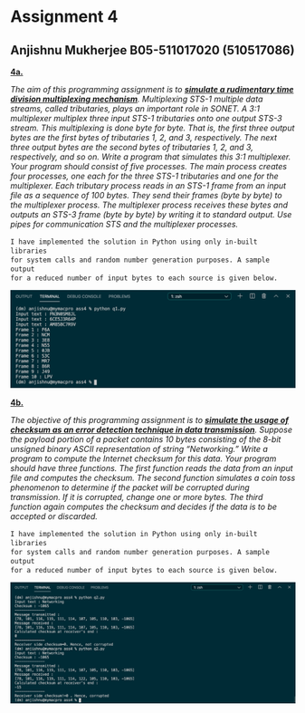 # Assignment 4

## Anjishnu Mukherjee B05-511017020 (510517086)

<b><u>4a.</u></b> <p><i>The aim of this programming assignment is to <b><u>simulate a rudimentary time division
    multiplexing mechanism</u></b>. Multiplexing STS-1 multiple data streams, called tributaries,
    plays an important role in SONET. A 3:1 multiplexer multiplex three input STS-1
    tributaries onto one output STS-3 stream. This multiplexing is done byte for byte. That
    is, the first three output bytes are the first bytes of tributaries 1, 2, and 3, respectively.
    The next three output bytes are the second bytes of tributaries 1, 2, and 3, respectively,
    and so on. Write a program that simulates this 3:1 multiplexer. Your program should
    consist of five processes. The main process creates four processes, one each for the
    three STS-1 tributaries and one for the multiplexer. Each tributary process reads in an
    STS-1 frame from an input file as a sequence of 100 bytes. They send their frames (byte
    by byte) to the multiplexer process. The multiplexer process receives these bytes and
    outputs an STS-3 frame (byte by byte) by writing it to standard output. Use pipes for
    communication STS and the multiplexer processes.</i></p>

    I have implemented the solution in Python using only in-built libraries
    for system calls and random number generation purposes. A sample output
    for a reduced number of input bytes to each source is given below.

<p align="center">
  <img src="output_q1.png">
</p>

<div style="page-break-after: always;"></div>

<b><u>4b.</u></b> <p><i> The objective of this programming assignment is to <b><u>simulate the usage of checksum as
    an error detection technique in data transmission</u></b>. Suppose the payload portion of a
    packet contains 10 bytes consisting of the 8-bit unsigned binary ASCII representation
    of string “Networking.” Write a program to compute the Internet checksum for this
    data. Your program should have three functions. The first function reads the data from
    an input file and computes the checksum. The second function simulates a coin toss
    phenomenon to determine if the packet will be corrupted during transmission. If it is
    corrupted, change one or more bytes. The third function again computes the checksum
    and decides if the data is to be accepted or discarded. </i></p>

    I have implemented the solution in Python using only in-built libraries
    for system calls and random number generation purposes. A sample output
    for a reduced number of input bytes to each source is given below.

<p align="center">
  <img src="output_q2.png">
</p>

